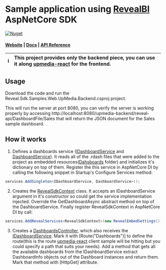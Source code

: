 # Sample application using [RevealBI](https://revealbi.io/) AspNetCore SDK
[![Nuget](https://img.shields.io/nuget/v/Reveal.Sdk.Web.AspNetCore.Trial)](https://www.nuget.org/packages/Reveal.Sdk.Web.AspNetCore.Trial/)
#### [Website](https://revealbi.io/) | [Docs](https://help.revealbi.io/en/developer/web-sdk/overview.html) | [API Reference](https://help.revealbi.io/api/aspnet/latest/Reveal.Sdk.html)

ℹ️ | This project provides only the backend piece, you can use it along [upmedia-react](https://github.com/RevealBi/sdk-samples-react/tree/main/upmedia-react) for the frontend.
:---: | :---
## Usage
Download the code and run the Reveal.Sdk.Samples.Web.UpMedia.Backend.csproj project.

This will run the server at port 8080, you can verify the server is working properly by accessing http://localhost:8080/upmedia-backend/reveal-api/DashboardFile/Sales that will return the JSON document for the Sales sample dashboard.


## How it works

1. Defines a dashboards service ([IDashboardService](Services/IDashboardService.cs) and [DashboardService](Services/DashboardService.cs)). It reads all of the .rdash files that were added to the project as embedded resources([Dahsboards](Dashboards) folder) and initializes it's dictionary on top of them. 
Register the this service in AspNetCore DI by calling the following snippet in Startup's Configure Services method:
```c#
services.AddSingleton<IDashboardService, DashboardService>();
```
2. Creates the [RevealSdkContext](SDK/RevealSdkContext.cs) class. It accepts an IDashboardService argument in it's constructor so could get the service implementation injected. Override the GetDashboardAsync abstract method on top of the DashboardService. Finally register RevealSdkContext in AspNetCore DI by call:
```c#
services.AddRevealServices<RevealSdkContext>(new RevealEmbedSettings());
```
3. Creates a [DashboardsController](Controllers/DashboardsController.cs), which also receives the [IDashboardService](Services/IDashboardService.cs). Mark it with [Route("Dashboards")] to define the route(this is the route [upmedia-react](https://github.com/RevealBi/sdk-samples-react/tree/main/upmedia-react) client sample will be hitting but you could specify a path that suits your needs). Add a method that gets all the available dashboards from the IDashboardService extract DashboardInfo objects out of the Dashboard instances and return them. Mark that method with [HttpGet] attribute.
